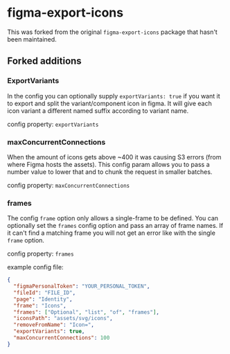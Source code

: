 # figma-export-icons

This was forked from the original `figma-export-icons` package that hasn't been maintained.

## Forked additions

### ExportVariants

In the config you can optionally supply `exportVariants: true` if you want it to export and split the variant/component icon in figma. It will give each icon variant a different named suffix according to variant name.

config property: `exportVariants`

### maxConcurrentConnections

When the amount of icons gets above ~400 it was causing S3 errors (from where Figma hosts the assets). This config param allows you to pass a number value to lower that and to chunk the request in smaller batches.

config property: `maxConcurrentConnections`

### frames

The config `frame` option only allows a single-frame to be defined. You can optionally set the `frames` config option and pass an array of frame names. If it can't find a matching frame you will not get an error like with the single `frame` option.

config property: `frames`

example config file:

```json
{
  "figmaPersonalToken": "YOUR_PERSONAL_TOKEN",
  "fileId": "FILE_ID",
  "page": "Identity",
  "frame": "Icons",
  "frames": ["Optional", "list", "of", "frames"],
  "iconsPath": "assets/svg/icons",
  "removeFromName": "Icon=",
  "exportVariants": true,
  "maxConcurrentConnections": 100
}
```
